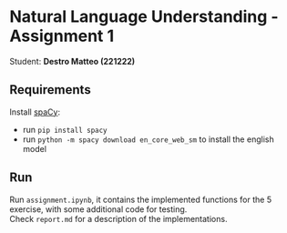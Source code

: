 # Natural Language Understanding - Assignment 1 
Student: **Destro Matteo (221222)**

## Requirements
Install [spaCy](https://spacy.io/):
- run `pip install spacy`
- run `python -m spacy download en_core_web_sm` to install the english model

## Run
Run `assignment.ipynb`, it contains the implemented functions for the 5 exercise, with some additional code for testing. \
Check `report.md` for a description of the implementations.

